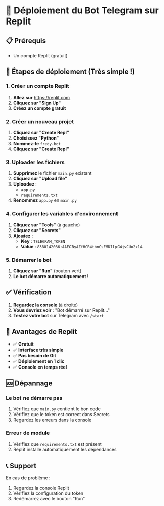# 🚀 Déploiement du Bot Telegram sur Replit

## 📋 Prérequis
- Un compte Replit (gratuit)

## 🎯 Étapes de déploiement (Très simple !)

### 1. **Créer un compte Replit**
1. **Allez sur** https://replit.com
2. **Cliquez sur "Sign Up"**
3. **Créez un compte gratuit**

### 2. **Créer un nouveau projet**
1. **Cliquez sur "Create Repl"**
2. **Choisissez "Python"**
3. **Nommez-le** `fredy-bot`
4. **Cliquez sur "Create Repl"**

### 3. **Uploader les fichiers**
1. **Supprimez** le fichier `main.py` existant
2. **Cliquez sur "Upload file"**
3. **Uploadez** :
   - `app.py`
   - `requirements.txt`
4. **Renommez** `app.py` en `main.py`

### 4. **Configurer les variables d'environnement**
1. **Cliquez sur "Tools"** (à gauche)
2. **Cliquez sur "Secrets"**
3. **Ajoutez** :
   - **Key** : `TELEGRAM_TOKEN`
   - **Value** : `8380142036:AAECByAZfHCR4tbnCsFMDIlpGWjvCUo2x14`

### 5. **Démarrer le bot**
1. **Cliquez sur "Run"** (bouton vert)
2. **Le bot démarre automatiquement !**

## ✅ Vérification

1. **Regardez la console** (à droite)
2. **Vous devriez voir** : "Bot démarré sur Replit..."
3. **Testez votre bot** sur Telegram avec `/start`

## 🔧 Avantages de Replit

- ✅ **Gratuit**
- ✅ **Interface très simple**
- ✅ **Pas besoin de Git**
- ✅ **Déploiement en 1 clic**
- ✅ **Console en temps réel**

## 🆘 Dépannage

### Le bot ne démarre pas
1. Vérifiez que `main.py` contient le bon code
2. Vérifiez que le token est correct dans Secrets
3. Regardez les erreurs dans la console

### Erreur de module
1. Vérifiez que `requirements.txt` est présent
2. Replit installe automatiquement les dépendances

## 📞 Support

En cas de problème :
1. Regardez la console Replit
2. Vérifiez la configuration du token
3. Redémarrez avec le bouton "Run" 